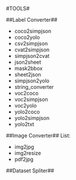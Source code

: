 #TOOLS#

##Label Converter##
- coco2simpjson
- coco2yolo
- csv2simpjson
- cvat2simpjson
- simpjson2cvat
- json2sheet
- mask2bbox
- sheet2json
- simpjson2yolo
- string_converter
- voc2coco
- voc2simpjson
- voc2yolo
- yolo2coco
- yolo2simpjson
- yolo2txt

##Image Converter##
List:
* img2jpg
* img2resize
* pdf2jpg

##Dataset Spliter##
